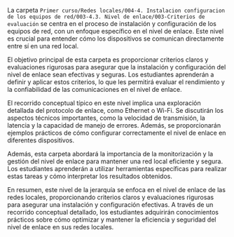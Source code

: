 La carpeta `Primer curso/Redes locales/004-4. Instalacion configuracion de los equipos de red/003-4.3. Nivel de enlace/003-Criterios de evaluación` se centra en el proceso de instalación y configuración de los equipos de red, con un enfoque específico en el nivel de enlace. Este nivel es crucial para entender cómo los dispositivos se comunican directamente entre sí en una red local.

El objetivo principal de esta carpeta es proporcionar criterios claros y evaluaciones rigurosas para asegurar que la instalación y configuración del nivel de enlace sean efectivas y seguras. Los estudiantes aprenderán a definir y aplicar estos criterios, lo que les permitirá evaluar el rendimiento y la confiabilidad de las comunicaciones en el nivel de enlace.

El recorrido conceptual típico en este nivel implica una exploración detallada del protocolo de enlace, como Ethernet o Wi-Fi. Se discutirán los aspectos técnicos importantes, como la velocidad de transmisión, la latencia y la capacidad de manejo de errores. Además, se proporcionarán ejemplos prácticos de cómo configurar correctamente el nivel de enlace en diferentes dispositivos.

Además, esta carpeta abordará la importancia de la monitorización y la gestión del nivel de enlace para mantener una red local eficiente y segura. Los estudiantes aprenderán a utilizar herramientas específicas para realizar estas tareas y cómo interpretar los resultados obtenidos.

En resumen, este nivel de la jerarquía se enfoca en el nivel de enlace de las redes locales, proporcionando criterios claros y evaluaciones rigurosas para asegurar una instalación y configuración efectivas. A través de un recorrido conceptual detallado, los estudiantes adquirirán conocimientos prácticos sobre cómo optimizar y mantener la eficiencia y seguridad del nivel de enlace en sus redes locales.
